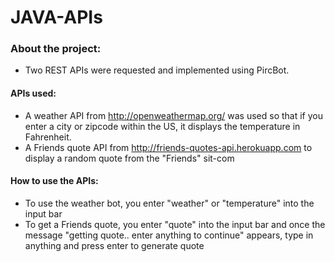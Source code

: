 # JAVA-APIs

### About the project:
- Two REST APIs were requested and implemented using PircBot. 

#### APIs used:
 - A weather API from http://openweathermap.org/ was used so that if you enter a city or zipcode within the US, it displays the temperature in Fahrenheit.
 - A Friends quote API from http://friends-quotes-api.herokuapp.com to display a random quote from the "Friends" sit-com

#### How to use the APIs:
 - To use the weather bot, you enter "weather" or "temperature" into the input bar
 - To get a Friends quote, you enter "quote" into the input bar and once the message "getting quote.. enter anything to continue" appears, type in anything and press enter to generate quote
 
